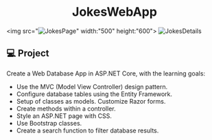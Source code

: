 <h1 align="center">JokesWebApp</h1>

<img src="![JokesPage](https://user-images.githubusercontent.com/60073178/121991500-22495b80-cd76-11eb-89a7-e75c8ce6e9b2.JPG)" width:"500" height:"600">
![JokesDetails](https://user-images.githubusercontent.com/60073178/121991514-2f664a80-cd76-11eb-8052-a01e3b32ff30.JPG)

## 💻 Project

Create a Web Database App in ASP.NET Core, with the learning goals:

- Use the MVC (Model View Controller) design pattern.
- Configure database tables using the Entity Framework.
- Setup of classes as models. Customize Razor forms.
- Create methods within a controller.
- Style an ASP.NET page with CSS.
- Use Bootstrap classes.
- Create a search function to filter database results.

